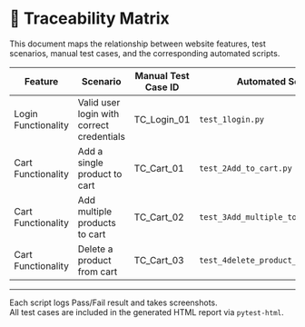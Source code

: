 # 🧾 Traceability Matrix

This document maps the relationship between website features, test scenarios, manual test cases, and the corresponding automated scripts.

| **Feature**            | **Scenario**                              | **Manual Test Case ID** | **Automated Script**                   |
|------------------------|--------------------------------------------|--------------------------|----------------------------------------|
| Login Functionality     | Valid user login with correct credentials | TC_Login_01              | `test_1login.py`                        |
| Cart Functionality      | Add a single product to cart              | TC_Cart_01               | `test_2Add_to_cart.py`                  |
| Cart Functionality      | Add multiple products to cart             | TC_Cart_02               | `test_3Add_multiple_to_cart.py`         |
| Cart Functionality      | Delete a product from cart                | TC_Cart_03               | `test_4delete_product_from_cart.py`             |

---

 Each script logs Pass/Fail result and takes screenshots.  
 All test cases are included in the generated HTML report via `pytest-html`.

